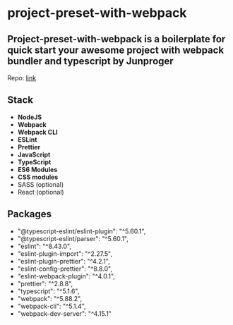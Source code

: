 # project-preset-with-webpack

## Project-preset-with-webpack is a boilerplate for quick start your awesome project with webpack bundler and typescript by Junproger

Repo: [link](https://github.com/junproger/project-preset-with-webpack)

## Stack

- **NodeJS**
- **Webpack**
- **Webpack CLI**
- **ESLint**
- **Prettier**
- **JavaScript**
- **TypeScript**
- **ES6 Modules**
- **CSS modules**
- SASS (optional)
- React (optional)

## Packages

- "@typescript-eslint/eslint-plugin": "^5.60.1",
- "@typescript-eslint/parser": "^5.60.1",
- "eslint": "^8.43.0",
- "eslint-plugin-import": "^2.27.5",
- "eslint-plugin-prettier": "^4.2.1",
- "eslint-config-prettier": "^8.8.0",
- "eslint-webpack-plugin": "^4.0.1",
- "prettier": "^2.8.8",
- "typescript": "^5.1.6",
- "webpack": "^5.88.2",
- "webpack-cli": "^5.1.4",
- "webpack-dev-server": "^4.15.1"

